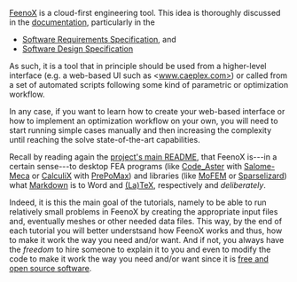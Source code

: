 [FeenoX](https://www.seamplex.com/feenox) is a cloud-first engineering tool. This idea is thoroughly discussed in the [documentation](https://www.seamplex.com/feenox/doc), particularly in the

 * [Software Requirements Specification](https://www.seamplex.com/feenox/doc/srs.html), and
 * [Software Design Specification](https://www.seamplex.com/feenox/doc/sds.html)
 
As such, it is a tool that in principle should be used from a higher-level interface (e.g. a web-based UI such as <www.caeplex.com>) or called from a set of automated scripts following some kind of parametric or optimization workflow.


In any case, if you want to learn how to create your web-based interface or how to implement an optimization workflow on your own, you will need to start running simple cases manually and then increasing the complexity until reaching the solve state-of-the-art capabilities.

Recall by reading again the [project's main README](https://github.com/seamplex/feenox), that FeenoX is---in a certain sense---to desktop FEA programs (like [Code_Aster](https://www.code-aster.org/spip.php?rubrique2) with [Salome-Meca](https://www.code-aster.org/V2/spip.php?article303) or [CalculiX](http://www.calculix.de/) with [PrePoMax](https://prepomax.fs.um.si/)) and libraries (like [MoFEM](http://mofem.eng.gla.ac.uk/mofem/html/) or [Sparselizard](http://sparselizard.org/)) what [Markdown](https://commonmark.org/) is to Word and [(La)TeX](https://en.wikipedia.org/wiki/LaTeX), respectively and _deliberately_.


Indeed, it is this the main goal of the tutorials, namely to be able to run relatively small problems in FeenoX by creating the appropriate input files and, eventually meshes or other needed data files. This way, by the end of each tutorial you will better understsand how FeenoX works and thus, how to make it work the way you need and/or want. And if not, you always have the _freedom_ to hire someone to explain it to you and even to modify the code to make it work the way you need and/or want since it is [free and open source software](https://www.seamplex.com/feenox/#licensing).


